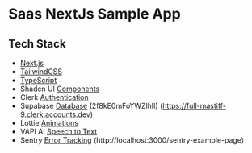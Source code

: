 # Saas NextJs Sample App

## Tech Stack
- [Next.js](https://nextjs.org/)
- [TailwindCSS](https://tailwindcss.com/)
- [TypeScript](https://www.typescriptlang.org/)
- Shadcn UI [Components](https://ui.shadcn.com/)
- Clerk [Authentication](https://clerk.com/)
- Supabase [Database](https://supabase.com/) (2f8kE0mFoYWZlhII) (https://full-mastiff-9.clerk.accounts.dev)
- Lottie [Animations](https://lottiefiles.com/)
- VAPI AI [Speech to Text](https://vapi.ai/)
- Sentry [Error Tracking](https://sentry.io/) (http://localhost:3000/sentry-example-page)